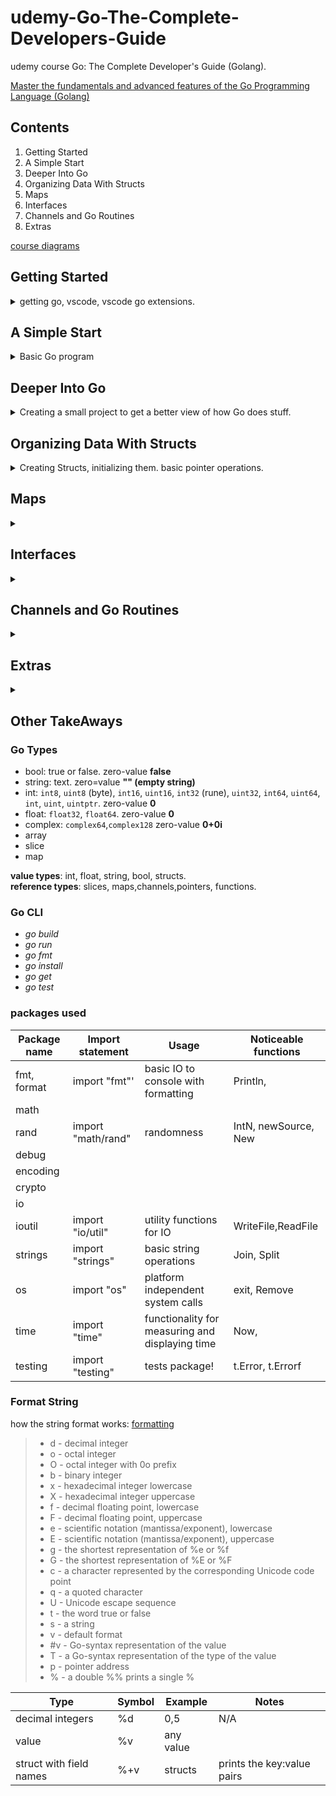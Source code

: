 <!--
ignore these words in spell check for this file
// cSpell:ignore Intn Errorf
-->

# udemy-Go-The-Complete-Developers-Guide

udemy course Go: The Complete Developer's Guide (Golang).

[Master the fundamentals and advanced features of the Go Programming Language (Golang)](https://www.udemy.com/course/go-the-complete-developers-guide/)


## Contents

1. Getting Started
2. A Simple Start
3. Deeper Into Go
4. Organizing Data With Structs
5. Maps
6. Interfaces
7. Channels and Go Routines
8. Extras

[course diagrams](https://github.com/StephenGrider/GoCasts/tree/master/diagrams)

## Getting Started
<details>
<summary>
getting go, vscode, vscode go extensions.
</summary>
[go](https://go.dev/)\
[vscode](https://code.visualstudio.com/)\
[vscode go extension](https://marketplace.visualstudio.com/items?itemName=golang.Go)
</details>


## A Simple Start
<details>
<summary>
Basic Go program
</summary>

### Boring Ol' Hello World

create a "hello world" folder, with "main.go" file

```go
package main

import "fmt"

func main(){
    fmt.Println("hi there!")
}
```

### Five Important Questions

the five basic questions that we can learn from the simple example

> 1. How do we run the code in our project?
> 2. What does `package main` mean?
> 3. What does `import "fmt"` mean?
> 4. What's that `func` thing?
> 5. How is the file "main.go" organized?

now we want to run this code, we go to our folder, and we can run the code

```sh
cd hello world
go run main.go
```

but what's with that `go` command? what else can it do?

> - go build  - compiles a bunch of go source code files
> - go run - compiles and executes one or two files
> - go fmt - formats all the code in each file in the current directory
> - go install - compiles and "installs" a package
> - go get - downloads the raw source code of someone elses package
> - go test - runs any tests associated with the current project

we first run `go run`, but if we run `go build`, it will create an executable file.

### Go Packages

in go:
> Package == Project == Workspace

a package can have many files, each files declares which package it belongs to. in our example, `package main`.

there are two types of packages, executables and reenables. executables packages create executable files, reusable packages are support libraries (dependency).

executables packages are always called 'main', and should always have a `func main()`. any other name makes it a support package, and will not create an executable package.

if we change the name of the package and build it, it won't create an executable file.

### Import Statements

the import statement gives us access to function defined in another package. some packages are part of the standard, and some are not.

[packages documentation](https://pkg.go.dev/std)

### File Organization

`func` is short for function. the required format is `func`, the name of the function, arguments to the function, curly braces (same line), and then the body in a new line, and the closing curling braces in a new line.

every file in this course will look like this:
> - package declaration
> - imports other packages that we need
> - body: define functions, things that we want to do


</details>

## Deeper Into Go

<details>
<summary>
Creating a small project to get a better view of how Go does stuff.
</summary>

### Project Overview
we start with a project: "cards", this project will be about playing card games, we will create the following functions:

> - newDeck - create a list of playing card. essentially an array of string
> - print - log out the contents of a deck of cards
> - shuffle - shuffle all the cards in a deck
> - deal - create a 'hand' of cards.
> - saveToFile - save a list of cards to a file on the local machine
> - newDeckFromFile - load a list of cards from the local machine

### New Project Folder

all of our files will be inside a single directory, so we need 'cards' folder. everything for the project will be inside this folder. we start with another main.go file.

```go
package main

func main() {

}
```

### Variable Declarations

now we get into some actual parts of go, we will start with variables declarations. there are some ways to define variables;

1. `var <var name> <type> = <value>` - has a warning message.
   1. var informs go that this is a new variable
   2. next is the name of the variable
   3. then the type
   4. the equal sign
   5. the initial value
   6. can live outside a function
2. `<var name> := <value>` - type inference
   1. `:=` creates a new variable. 
   2. must provide an initial value
   3. must be inside a function

go is a static typed language (like c++ and java, unlike javascript, python or ruby). if a variable is from one type, then it can't be changed to hold a value of another type.

types:
- bool
- string
- int
- float64
- (some more)

```go
package main

import "fmt"

//card4 := 55 //illegal - can't do this outside
var card3 int = 60 legal - can do this outside

func main() {
    //option 1
    var card1 string = "Ace of Spades"
    fmt.Println(card1)
    //option 2
    card2 := "Ace of Spades"
    fmt.Println(card2)

    fmt.Println(card3)
}
```

### Functions and Return Types

defining a function is the same as the "main" function, but while the main function didn't return anything, we want our function to return a value.

`func <name>(<arguments>) <return type>` then `{` on the same line, the function body in a new line and the closing `}` on a new line again. when we don't return anything, we can omit the return type.

type inference works with functions without issues.

```go
package main

import "fmt"

func main() {
    var card1 string = newCard()
    fmt.Println(card1)
}

func newCard() string{
    return "Five of Diamonds"
}
```

### Slices and For Loops

Go has two types to handle 'lists' of data: Array and Slice. an array is a fixed length list, a slice can grow and shrink. for both options the type of each record must be the same.

to create a slice, we use the following syntax: `<name> := []<type>{<value1>,<value2>}`. we can add elements with the `append(<slice>, <value>)` function. this function doesn't modify the original slice, it returns a new one.

we can iterate over slice with a `for <index>,<element> := range <slice> {` syntax. then we can define what we do inside. notice that we use the `:=` syntax. we can also define them outside and use `=` instead.

```go
package main

import "fmt"

func main() {
	cards1 := []string{"Ace of Diamonds", newCard()}
	cards2 := append(cards1, "Five of Hearts")
	fmt.Println(cards1)
	fmt.Println(cards2)
	for i, card := range cards2 {
		fmt.Println(i, card)
	}

    var i2 int
	var card2 string
	for i2, card2 = range cards1 {
		fmt.Println(i2, card2)
	}
}

func newCard() string {
	return "Five of Diamonds"
}
```

### OO Approach vs Go Approach

Go isn't a a object oriented language. there are no classes (there are structs). if we were using an OOP approach, we would have a Deck class that we can initialize Deck instances from.

we will define a Deck type, which is built over `[]string` (slice of string), and define functions that use this type as a "receiver".

we will also create other files "deck.go" and "deck_test.go" to hold the type definition and some associated test.

### Custom Type Declarations

we define a type on top of an existing type, but this allows us to use it in functions. `type <name> <base type>`. we can now replace `[]string` with the newly created `deck`.

**deck.go**
```go
package main

//create a new type 'deck' which is a slice of strings

type deck []string
```
we also add the other file to the `go run` command.
```sh
go run main.go deck.go
```

now we also want a function that does the print loop for the deck of cards
```go
package main

//create a new type 'deck' which is a slice of strings

type deck []string

func (d deck) print (){
    for i,card:= range d {
        fmt.Println(i,card)
    }
}
```

now we can call this function in the main.go file, using the dot syntax.


### Receiver Functions

a receiver function is sort of like a method, or an extension method ( like *this*, or *self*)

`func (<identifier> <type>) <function name> (<arguments>) <return type>`

by convention we use a one or two letter name to refer to the passed value, and usually the abbreviation of the type.
**deck.go**
```go
package main

//create a new type 'deck' which is a slice of strings

type deck []string

func (d deck) print (){
    for i,card:= range d {
        fmt.Println(i,card)
    }
}
```


**main.go**
```go
package main

import "fmt"

func main() {
	cards := deck{"ace of Diamonds", "aaa"}
    cards.print()
}
```


### Creating a New Deck

out of the six functions we set out to create, we have just created one! we will now create another function, *newDeck()*. this is not a receiver function, it creates a new deck.

here we also see a nested loop. we usually need to define a index and the value in range for loop. so we use the `_` instead to make this a throw-away variable.

**deck.go**
```go
func newDeck() deck {
	cards := deck{}
	cardSuits := []string{"Spades", "Hearts", "Clubs", "Diamonds"}
	cardValues := []string{"Ace", "Two", "Three", "Four"}
	for _, cardSuit := range cardSuits {
		for _, cardValue := range cardValues {
			cards = append(cards, cardValue+" of "+cardSuit)
		}
	}

	return cards
}
```

### Slice Range Syntax

now we want to work on the "deal" function, which will create a "hand" (still a deck) of some size. go is zero-indexed, and uses the square brackets as an indexing operator. we can use a helper syntax to take a range, starting from an index, and going up to an ending index (not included). we can omit one of the indexes and that would mean the beginning or the end (including).


```go
	numbers := []int{0, 1, 2, 3, 4, 5, 6}

	fmt.Println(numbers[:3])  //0,1,2
	fmt.Println(numbers[3:])  //3,4,5,6
	fmt.Println(numbers[4:6]) //4,5
```


### Multiple Return Values

now lets implement the *deal* function, we define the function and the arguments, the identifier comes before the type name (unlike other languages), we want to return two separate values. we already saw something similar with the range for loops. so we define the return types in parentheses. when we return them we stick a comma.

**deck.go**
```go
func deal (d deck, handSize int) (deck,deck) {
    return d[:handSize], d[handSize:]
}
```

we get the variables returned from the function with a comma, just like what we used for the range loops. we can use either `:=` syntax to create new variables, `=` to assign, and `:=` when we assign one and create another
```go
	cards := newDeck()
	cards.print()
	h1, h2 := deal(cards, 2)
	fmt.Println("hand 1")
	h1.print()
	fmt.Println("hand 2")
	h2.print()
```

### Byte Slices

now we will look at the "saveToFile" function. we want to save the data to disk. we will use another package from the go standard, this time "ioutil" (io utilities), and the *WriteFile* function.

> `func WriteFile(filename string, data []byte,perm os.FileMode) error`

we can see that this function uses a non basic type, *os.FileMode*, and returns type *error*. to use the function we need to turn the deck into a []byte - a slice of bytes. a string is basically a byte slice, each byte is an ascii code.

[ascii table](https://www.asciitable.com)

### Deck to String

we want to make our deck into a string and then a []byte (slice of bytes). this will require **type conversion**, this is done with using the type like an operator.

```go
sliceOfBytes := []byte("hello")
fmt.Println(sliceOfBytes) //[104 101 108 108 111]
```

we have a deck, which is []string, we want it to be a single string, and the make that string into []byte. we might also have other cases where we need a single string from a deck, so lets create a function for it, and then use it. we can make it receiver function or a free function, we will go with a receiver function syntax.

**deck.go**
```go
func (d deck) toString() string {

}
```

### Joining a Slice of Strings

the deck type is []string, so we want to make a single string out of it. we start with type conversion. this is safe to do. we will use another package that can help us with this, 

**deck.go**
```go
import "strings"
func (d deck) toString() string {
	s := []string(d)
	str := strings.Join(s, ",")
	return str
    //return strings.Join(d, ",") // also works
}
```

we have multiple imports, so we can condense them together, we use parentheses and each package on a new line (no separator)
```go
import (
    "fmt"
    "strings"
)
```

now we have single string, so we are almost ready.

### Saving Data to the Hard Drive

now we need the final 'saveToFile' function, it will be a receiver function, which will make use of ioutil's *WriteFile*, and will return the same type of value. we will use 0666 as the permissions,


```go
import "io/util"

func (d deck) saveToFile(filename string) error {
	return ioutil.WriteFile(filename, []byte(d.toString()), 0666)
}
```
we can test this. if we pass a simple string this will be treated as a relative path, and will be created at same directory as the executable.

**main.go**
```go
d := newDeck()
d.saveToFile("abc.txt")
```

### Reading From the Hard Drive

now we do things in reverse, let's find the matching function in ioutil package. this is `func ReadFile(filename string)([]byte,error)`. for now we care about the byte slice part.

but what is the error object? if there was an error, it will have a value, otherwise, the value will be **nil**. we need to understand the error and decide how to deal with it. we can return a new deck, or decide that something we wrong and quit the program. we decide that in this case, we should quit the program.
we will use the os (operating system) package and exit with status code 1.

**deck.go**
```go
func newDeckFromFile(filename string) deck{
    bs,err= ioutil.ReadFile(filename)
    if err != nil {
        // Option #1 - log the error and return a new deck
        // Option #2 - log the error and quit the program
        fmt.Println("Error:",err)
		os.Exit(1) // exit with status code

    }

   // return something
}
```

### Error Handling

if there was no error, we have a []byte, which we want to make into a string, and then []string, eventually a deck. we will use type conversions and *strings.Split()*. the go language convention is to use short variables names, even single letter.

**deck.go**
```go
func newDeckFromFile(filename string) deck{
    bs,err= ioutil.ReadFile(filename)
    if err != nil {
        // Option #1 - log the error and return a new deck
        // Option #2 - log the error and quit the program
        fmt.Println("Error:",err)
		os.Exit(1) // exit with status code

    }

   return deck(strings.Split(string(bs),","))
}
```

we can test this in the main file.

### Shuffling a Deck

now we want to shuffle the deck, there is no built in shuffle functionality, but we can do one ourselves. we iterate over the deck, and for each card, we randomly swap it with a different card.

we need the length of the deck and a way to generate a random number, this comes from "math/rand", the function `func Intn (n int) int`. we find the length of the slice with *len*. we use the range for loop syntax, but drop the 2nd argument. and now we use the fancy way to swap.

**deck.go**
```go
func (d deck) shuffle(){
    for i := range d {
        newPosition :=rand.Intn(len(d)-1)
        d[i],d[newPosition] = d[newPosition],d[i]
    }
}
```
**main.go**
```go
	cards5 := newDeck()
	cards5.shuffle()
	cards5.print()
```

we run this several times, and we always get the same result! we didn't set up a random seed value!

### Random Number Generation

go uses the same seed by default. this is done with type Rand. we use `func New(src Source) *Rand`, which uses a Source type and returns a pointer type. then we can use it.


**deck.go**
```go
func (d deck) shuffle(){

    source := rand.NewSource(5)
    r := rand.New(source)

    for i := range d {
        newPosition :=r.Intn(len(d)-1)
        d[i],d[newPosition] = d[newPosition],d[i]
    }
}
```
to get a seed we will use the current time from the time package. tha main thing we learn is how to use the documentation.

```go
func (d deck) shuffle(){

    source := rand.NewSource(time.Now().UnixNano())
    r := rand.New(source)

    for i := range d {
        newPosition :=r.Intn(len(d)-1)
        d[i],d[newPosition] = d[newPosition],d[i]
    }
}
```

### Testing With Go

let's think about testing.

> "Go testing is not RSpec, mocha, jasmine, selenium, etc!"

we create a file ending with "_test.go", vscode will recognize this file and give us some quick actions. we run tests with `go test` from the command line.

### Writing Useful Tests

deciding what to test: we need to figure out what we care about, what we can test, etc...

we write our tests in functions, each function should test some functionality. we write test function with a capital letter, "TestNewDeck", then vscode shows us the option to run them directly, they all take a argument of type _\*testing.T_ called *t*.

`func TestSomethingName (t *testing.T)`, we use this parameter to create error messages and fail the test with `t.Error`, `t.Errorf`  and other functions.


> our first test:\
> when we create a new deck, before shuffling 
>       - it should be of a specific size
>       - the first card is "Ace of Spades"
>       - the last card is "Four of Clubs"


so our function starts like this

**deck_test.go**
```go
package main

import "testing"

func TestNewDeck(t *testing.T) {
	d := newDeck()
	l := len(d)
	if l != 16 {
		t.Errorf("Expected length 16, got %v", l)
	}
}

```

### Asserting Elements in a Slice

expanding the test, in a new deck, we know what the order the cards should be, so we can test this. we use the regular indexing notations.

**deck_test.go**
```go
func TestNewDeck(t *testing.T) {
	d := newDeck()
	l := len(d)
	exp := 16
	if l != exp {
		t.Errorf("Expected length %d, got %v", exp, l)
	}
	// first := d[0]
	// last := d[l-1]
	expFirst, expLast := "Ace of Spades", "Four of Diamonds"
	first,last := d[0],d[l-1]
	if first != expFirst {
		t.Errorf("expected first card to be %v, was %v",expFirst, first)
	}
	if last != expLast {
		t.Errorf("expected last card to be %v, was %v",expLast, last)
	}
}
```


### Testing File IO

the final test is to save and read deck from disk. if we create a file and crush, we won't have an opportunity to clean it up! we have to take care of this.

> 1. delete any file in the current directory with the name "_deckTesting"
> 2. create a deck
> 3. save to file "_deckTesting"
> 4. load from file
> 5. assert deck length
> 6. delete any file in the current directory with the name "_deckTesting"


so how do we delete a file? the os package can help! `func Remove(name string) error` we delete before and after running the test



**deck_test.go**
```go
func TestSaveToDeckAndNewDeckFromFile(t *testing.T) {
    filename := "_deckTesting"
    os.Remove(filename)
	d := newDeck()
	
    d.saveToFile(filename)
	loadedDeck := newDeckFromFile(filename)

	l1 := len(d)
	l2 := len(loadedDeck)
	if l1 != l2 {
		t.Errorf("Expected length %d, got %v", l1,l2)
	}
    os.Remove(filename)
}
```

### Project Review

we used many packages, and we imported them all. we had a new type *deck*, built on top of slice of strings (*[]string*). we used receiver function and slices, which are more advanced then regular arrays.

the *deal* function wasn't a receiver function, it was to avoid ambiguity, the name might imply that we modify the original value. it's up to discussion. later on.

we also used the testing function, which has a type with a star, this will also be explained later.


### Assignment 1: Even and Odd


> In this assignment you'll get some practice with slices and for loops.
>
> Here are the directions:
>
> - Create a new project folder to house this new project and create a 'main.go' file inside of it.
> - In the main.go file, define a function called 'main'.  Remember that the 'main' function will be called automatically.
> - In the main function, create a slice of integers from 0 through 10.
> - Iterate through the slice with a for loop.  For each element, check to see if the number is even or odd.
> - If the value is even, print out "even".  If it is odd, print out "odd".
> - Run your code from the terminal by changing into your project directory then running 'go run main.go'


</details>

## Organizing Data With Structs

<details>
<summary>
Creating Structs, initializing them. basic pointer operations.
</summary>

### Structs in Go

if we look back at the cards project, we used strings to denote the cards "Ace of Spades", how can we say that a card is from a specific suit or a specific value? we would have to do string operations. structs could help us with this, by using a struct to define a single card.

> struct :"data structure. collection of properties that are related together"

we will use a project "structs"

### Defining Structs

in the main.go file, we put the usual boiler plate code. our struct will define a person, with a first and last name (strings). we use the syntax of `type <name> struct`. we don't separate the fields, each in a new line

```go
package main

type person struct {
	firstName string
	lastName string
}

func main(){
	
}

```

### Declaring Structs

we have a type definition, now we need to instantiate this type. we can use positional arguments or name arguments with key:value pairs.

if we simply print a struct, we see the values inside curly braces, but not the field names

```go
	alex:= person{"Alex","Anderson"} //positional argument
	jack:= person{firstName:"jack",lastName: "jackson"} //names arguments

	fmt.Println(alex)
```

### Updating Struct Values

a final way to declare a struct is to declare a variable of that type, which will result in a struct with zero values in each field. so the person has empty strings as the values for first and last names. if we want to see things better, we can use the `fmt.Printf` syntax for a different view, if we pass the `%+v` as a format string, we can see the key:values pairs.

as most languages, we can update the values with the dot notation.

```go
	alex:= person{"Alex","Anderson"} //positional argument
	jack:= person{firstName:"jack",lastName: "jackson"} //names arguments
	var jon person // zero value initialization

	fmt.Println(alex,jack, jon)
	fmt.Printf("%+v\n",alex)
	fmt.Printf("%s %+s\n",alex.firstName,alex.firstName)
	jon.firstName = "jon"
	fmt.Println(jon)
```

### Embedding Structs

we can embed nest types inside other types. lets add a nested type to the person type. we also define a person with this information.

**in a multiline struct definition, we need a comma a the end of every line!**
```go

type contactInfo struct{
	email string
	zipCode int
}

type person struct {
	firstName string
	lastName  string
	contact contactInfo
}

func main(){
	jim := person{
		firstName: "jim",
		lastName:  "party",
		contact: contactInfo{
			email:   "party@jim.now",
			zipCode: 94000,
		},
	}

	fmt.Println(jim)
}
```

### Structs with Receiver Functions

when we create an embedded (nested) struct, we can omit the inner type member name, as use the typename as a field name as well. like javaScript es6 enhanced object literals. this will be handy later on.

```go
type contactInfo struct{
	email string
	zipCode int
}

type person struct {
	firstName string
	lastName  string
	contactInfo //no member name
}
```

like with other types, we can create receiver functions for types, like the print function, and one function that changes the first name.

```go
func (p person) print(){
	fmt.Printf("%+v\n",p)
}
func (p person) updateName(newFirstName string){
	p.firstName =newFirstName
}
```
however, when we run this function, the name doesn't change! what happened?  time to learn about pointers...

### Pass By Value

quick refresher of RAM and memory.

go is pass-by-value (copy), not by reference, just like C. so if we want to modify a value in a function, we would need to use pointers.

### Structs with Pointers

first we update our code. then we'll talk about how

```go
func (pointerToPerson *person) updateName(newFirstName string){
	(*pointerToPerson).firstName =newFirstName
}

jimPointer := &jim
jimPointer.updateName("jimmy")
jim.print()
```

### Pointer Operations

we have some new symbols,`&` and `*`. `&` is an operator to get a address of the variable. `*` is a pointer deference operator. get the value at that address. unless it's the type of a pointer.

so in the new updateName function, we changed the receiver type to be a pointer to a person.

> "turn address into value with `*address`"\
> "turn value into address with `&value`"

we will see more edge cases with pointers.

### Pointer Shortcut

instead of getting a Pointer and using it, we can use receiver function with a pointer type directly on a type. like taking the address and calling the correct function. this only works one way. we can't use value functions on pointers with this syntax.

```go
func (pointerToPerson *person) updateName(newFirstName string){
	(*pointerToPerson).firstName =newFirstName
}

//jimPointer := &jim
//jimPointer.updateName("jimmy")
jim.updateName("jimmy") //also work
jim.print()
```

### Gotchas With Pointers


here is a possible gotcha. we create a slice and send it to a function by value, this should be a copy, so the value shouldn't change. but it does!

```go
package main

import "fmt"

func main() {
	mySlice := []string{"hi","There","How","Are","You?"}
	updateSlice(mySlice)
	fmt.Println(mySlice)
}

func updateSlice(s []string){
	s[0]= "bye"
}
```

this is because of reference types and value types

### Reference vs Value Types

why did the value inside the slice change?

first of all, differences between slices and arrays: arrays are primitive data structure,they can't be resized, and we rarely use them. slices are used more often, they can grow and shrink. internally, they are built above arrays. 

a slice is a struct that manages the array, but it holds a pointer to the data, not the data itself. some types are value types (primitives, string, structs), and other are reference types (slices, maps, channels, pointers, functions). when we use reference types, we don't need to worry about taking pointers and stuff.

</details>

## Maps

<details>
<summary>

</summary>
</details>

## Interfaces

<details>
<summary>

</summary>
</details>

## Channels and Go Routines

<details>
<summary>

</summary>
</details>

## Extras

<details>
<summary>

</summary>
</details>
   
## Other TakeAways



### Go Types
- bool:  true or false. zero-value **false**
- string: text. zero=value **"" (empty string)**
- int: `int8`, `uint8` (byte), `int16`, `uint16`, `int32` (rune), `uint32`, `int64`, `uint64`, `int`, `uint`, `uintptr`. zero-value **0**
- float: `float32`, `float64`. zero-value **0**
- complex: `complex64`,`complex128` zero-value **0+0i**
- array
- slice
- map

**value types**: int, float, string, bool, structs.\
**reference types**: slices, maps,channels,pointers, functions.  


### Go CLI

- *go build*
- *go run*
- *go fmt*
- *go install*
- *go get*
- *go test*
  
### packages used

Package name | Import statement | Usage | Noticeable functions
-------|--------------|-----------|----
fmt, format | import "fmt"' | basic IO to console with formatting |Println,
math | ||
rand | import "math/rand" | randomness | IntN, newSource, New
debug |||
encoding |||
crypto |||
io |||
ioutil | import "io/util" | utility functions for IO | WriteFile,ReadFile
strings |import "strings"|basic string operations | Join, Split
os | import "os" |platform independent system calls | exit, Remove
time | import "time" |functionality for measuring and displaying time | Now, 
testing | import "testing" | tests package! | t.Error,  t.Errorf

### Format String

how the string format works:
[formatting](https://zetcode.com/golang/string-format/)

> - d - decimal integer
> - o - octal integer
> - O - octal integer with 0o prefix
> - b - binary integer
> - x - hexadecimal integer lowercase
> - X - hexadecimal integer uppercase
> - f - decimal floating point, lowercase
> - F - decimal floating point, uppercase
> - e - scientific notation (mantissa/exponent), lowercase
> - E - scientific notation (mantissa/exponent), uppercase
> - g - the shortest representation of %e or %f
> - G - the shortest representation of %E or %F
> - c - a character represented by the corresponding Unicode code point
> - q - a quoted character
> - U - Unicode escape sequence
> - t - the word true or false
> - s - a string
> - v - default format
> - #v - Go-syntax representation of the value
> - T - a Go-syntax representation of the type of the value
> - p - pointer address
> - % - a double %% prints a single %

Type | Symbol | Example | Notes
-----|---------|---|---
decimal integers | %d| 0,5 | N/A
value | %v | any value
struct with field names | %+v | structs | prints the key:value pairs
